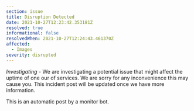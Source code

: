 ```yaml
---
section: issue
title: Disruption Detected
date: 2021-10-27T12:23:42.353181Z
resolved: true
informational: false
resolvedWhen: 2021-10-27T12:24:43.461370Z
affected:
  - Images
severity: disrupted
---
```

*Investigating* - We are investigating a potential issue that might affect the uptime of one our of services. We are sorry for any inconvenience this may cause you. This incident post will be updated once we have more information.

This is an automatic post by a monitor bot.
        